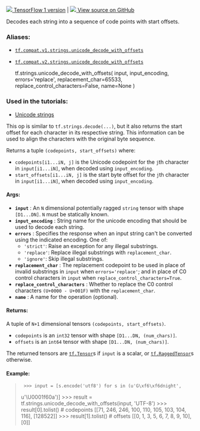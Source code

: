 [ ![](https://tensorflow.google.cn/images/tf_logo_32px.png) TensorFlow 1
version](/versions/r1.15/api_docs/python/tf/strings/unicode_decode_with_offsets)
|  [ ![](https://tensorflow.google.cn/images/GitHub-Mark-32px.png) View source
on GitHub
](https://github.com/tensorflow/tensorflow/blob/r2.0/tensorflow/python/ops/ragged/ragged_string_ops.py#L225-L283)  
  
  
Decodes each string into a sequence of code points with start offsets.

### Aliases:

  * [`tf.compat.v1.strings.unicode_decode_with_offsets`](/api_docs/python/tf/strings/unicode_decode_with_offsets)
  * [`tf.compat.v2.strings.unicode_decode_with_offsets`](/api_docs/python/tf/strings/unicode_decode_with_offsets)

    
    
    tf.strings.unicode_decode_with_offsets(
        input,
        input_encoding,
        errors='replace',
        replacement_char=65533,
        replace_control_characters=False,
        name=None
    )
    

### Used in the tutorials:

  * [Unicode strings](https://tensorflow.google.cn/tutorials/load_data/unicode)

This op is similar to `tf.strings.decode(...)`, but it also returns the start
offset for each character in its respective string. This information can be
used to align the characters with the original byte sequence.

Returns a tuple `(codepoints, start_offsets)` where:

  * `codepoints[i1...iN, j]` is the Unicode codepoint for the `j`th character in `input[i1...iN]`, when decoded using `input_encoding`.
  * `start_offsets[i1...iN, j]` is the start byte offset for the `j`th character in `input[i1...iN]`, when decoded using `input_encoding`.

#### Args:

  * **`input`** : An `N` dimensional potentially ragged `string` tensor with shape `[D1...DN]`. `N` must be statically known.
  * **`input_encoding`** : String name for the unicode encoding that should be used to decode each string.
  * **`errors`** : Specifies the response when an input string can't be converted using the indicated encoding. One of: 
    * `'strict'`: Raise an exception for any illegal substrings.
    * `'replace'`: Replace illegal substrings with `replacement_char`.
    * `'ignore'`: Skip illegal substrings.
  * **`replacement_char`** : The replacement codepoint to be used in place of invalid substrings in `input` when `errors='replace'`; and in place of C0 control characters in `input` when `replace_control_characters=True`.
  * **`replace_control_characters`** : Whether to replace the C0 control characters `(U+0000 - U+001F)` with the `replacement_char`.
  * **`name`** : A name for the operation (optional).

#### Returns:

A tuple of `N+1` dimensional tensors `(codepoints, start_offsets)`.

  * `codepoints` is an `int32` tensor with shape `[D1...DN, (num_chars)]`.
  * `offsets` is an `int64` tensor with shape `[D1...DN, (num_chars)]`.

The returned tensors are
[`tf.Tensor`](https://tensorflow.google.cn/api_docs/python/tf/Tensor)s if
`input` is a scalar, or
[`tf.RaggedTensor`](https://tensorflow.google.cn/api_docs/python/tf/RaggedTensor)s
otherwise.

#### Example:

>
>      >>> input = [s.encode('utf8') for s in (u'G\xf6\xf6dnight',
> u'\U0001f60a')]
>      >>> result = tf.strings.unicode_decode_with_offsets(input, 'UTF-8')
>      >>> result[0].tolist()  # codepoints
>      [[71, 246, 246, 100, 110, 105, 103, 104, 116], [128522]]
>      >>> result[1].tolist()  # offsets
>     [[0, 1, 3, 5, 6, 7, 8, 9, 10], [0]]
>  

